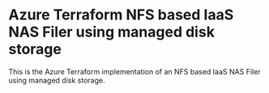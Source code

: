# Azure Terraform NFS based IaaS NAS Filer using managed disk storage

This is the Azure Terraform implementation of an NFS based IaaS NAS Filer using managed disk storage.
